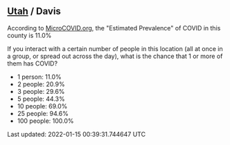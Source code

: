 
## [Utah](/united-states/utah) / Davis

According to [MicroCOVID.org](http://microcovid.org),
the "Estimated Prevalence" of COVID in this county is 11.0%

If you interact with a certain number of people in this location
(all at once in a group, or spread out across the day), what is the chance that
1 or more of them has COVID?

- 1 person: 11.0%
- 2 people: 20.9%
- 3 people: 29.6%
- 5 people: 44.3%
- 10 people: 69.0%
- 25 people: 94.6%
- 100 people: 100.0%

Last updated: 2022-01-15 00:39:31.744647 UTC
